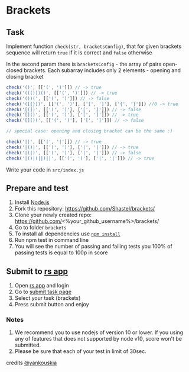 # Brackets

## Task

Implement function `check(str, bracketsConfig)`, that for given brackets sequence will return `true` if it is correct and `false` otherwise

In the second param there is `bracketsConfig` - the array of pairs open-closed brackets. Each subarray includes only 2 elements - opening and closing bracket

```js
check('()', [['(', ')']]) // -> true
check('((()))()', [['(', ')']]) // -> true
check('())(', [['(', ')']]) // -> false
check('([{}])', [['(', ')'], ['[', ']'], ['{', '}']]) //0 -> true
check('[(])', [['(', ')'], ['[', ']']]) // -> false
check('[]()', [['(', ')'], ['[', ']']]) // -> true
check('[]()(', [['(', ')'], ['[', ']']]) // -> false

// special case: opening and closing bracket can be the same :)

check('||', [['|', '|']]) // -> true
check('|()|', [['(', ')'], ['|', '|']]) // -> true
check('|(|)', [['(', ')'], ['|', '|']]) // -> false
check('|()|(||)||', [['(', ')'], ['|', '|']]) // -> true
```

Write your code in `src/index.js`

## Prepare and test
1. Install [Node.js](https://nodejs.org/en/download/)   
2. Fork this repository: https://github.com/Shastel/brackets/  
3. Clone your newly created repo: https://github.com/<%your_github_username%>/brackets/  
4. Go to folder `brackets`  
5. To install all dependencies use [`npm install`](https://docs.npmjs.com/cli/install)  
6. Run npm test in command line  
7. You will see the number of passing and failing tests you 100% of passing tests is equal to 100p in score  

## Submit to [rs app](https://app.rs.school)
1. Open [rs app](https://app.rs.school) and login
2. Go to [submit task page](https://app.rs.school/course/submit-task?course=rs-2019-q3)
3. Select your task (brackets)
4. Press submit button and enjoy

### Notes
1. We recommend you to use nodejs of version 10 or lower. If you using any of features that does not supported by node v10, score won't be submitted.
2. Please be sure that each of your test in limit of 30sec.

credits [@yankouskia](https://github.com/yankouskia/)
